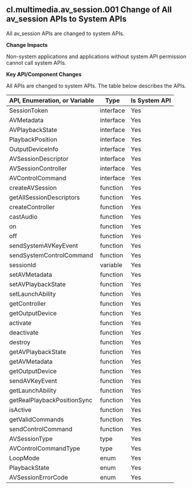 ## cl.multimedia.av_session.001 Change of All av_session APIs to System APIs

All av_session APIs are changed to system APIs.

**Change Impacts**

Non-system applications and applications without system API permission cannot call system APIs.

**Key API/Component Changes**

All APIs are changed to system APIs. The table below describes the APIs.

| API, Enumeration, or Variable| Type| Is System API|
| -------- | -------- | ------- |
| SessionToken | interface | Yes|
| AVMetadata  | interface | Yes|
| AVPlaybackState  | interface | Yes|
| PlaybackPosition  | interface | Yes|
| OutputDeviceInfo  | interface | Yes|
| AVSessionDescriptor  | interface | Yes|
| AVSessionController  | interface | Yes|
| AVControlCommand  | interface | Yes|
| createAVSession | function | Yes|
| getAllSessionDescriptors | function | Yes|
| createController | function | Yes|
| castAudio | function | Yes|
| on  | function | Yes|
| off | function | Yes|
| sendSystemAVKeyEvent | function | Yes|
| sendSystemControlCommand | function | Yes|
| sessionId | variable | Yes|
| setAVMetadata | function | Yes|
| setAVPlaybackState | function | Yes|
| setLaunchAbility | function | Yes|
| getController | function | Yes|
| getOutputDevice | function | Yes|
| activate | function | Yes|
| deactivate | function | Yes|
| destroy | function | Yes|
| getAVPlaybackState | function | Yes|
| getAVMetadata | function | Yes|
| getOutputDevice | function | Yes|
| sendAVKeyEvent | function | Yes|
| getLaunchAbility | function | Yes|
| getRealPlaybackPositionSync | function | Yes|
| isActive | function | Yes|
| getValidCommands | function | Yes|
| sendControlCommand | function | Yes|
| AVSessionType  | type | Yes|
| AVControlCommandType  | type | Yes|
| LoopMode  | enum | Yes|
| PlaybackState  | enum | Yes|
| AVSessionErrorCode  | enum | Yes|
